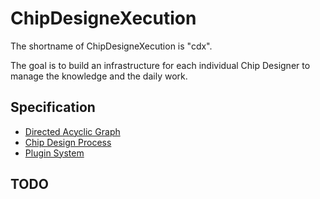 <!--
 * @LastEditors: SteveL
-->
# ChipDesigneXecution

The shortname of ChipDesigneXecution is "cdx".

The goal is to build an infrastructure for each individual Chip Designer to manage the knowledge and the daily work.

## Specification

- [Directed Acyclic Graph](spec/dag.md)
- [Chip Design Process](spec/process.md)
- [Plugin System](spec/plugin.md)

## TODO

